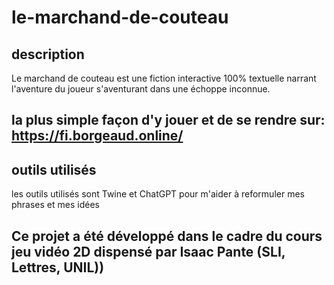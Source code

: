 # le-marchand-de-couteau
## description
Le marchand de couteau est une fiction interactive 100% textuelle narrant l'aventure du joueur s'aventurant dans une échoppe inconnue.
## la plus simple façon d'y jouer et de se rendre sur: https://fi.borgeaud.online/
## outils utilisés
les outils utilisés sont Twine et ChatGPT pour m'aider à reformuler mes phrases et mes idées
## Ce projet a été développé dans le cadre du cours jeu vidéo 2D dispensé par Isaac Pante (SLI, Lettres, UNIL))
